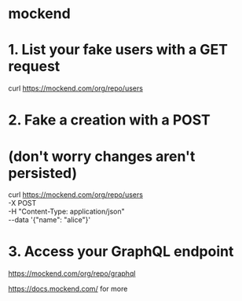 # mockend

# 1. List your fake users with a GET request
curl https://mockend.com/org/repo/users

# 2. Fake a creation with a POST
# (don't worry changes aren't persisted)
curl https://mockend.com/org/repo/users \
  -X POST \
  -H "Content-Type: application/json" \
  --data '{"name": "alice"}'

# 3. Access your GraphQL endpoint
https://mockend.com/org/repo/graphql

https://docs.mockend.com/ for more